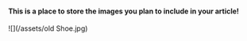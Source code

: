 #### This is a place to store the images you plan to include in your article!

![](/assets/old Shoe.jpg)

